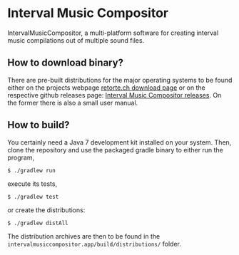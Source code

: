 Interval Music Compositor
=========================

IntervalMusicCompositor, a multi-platform software for creating interval music compilations out of multiple sound files.

How to download binary?
-----------------------

There are pre-built distributions for the major operating systems to be found either on the projects webpage [retorte.ch download page](http://www.retorte.ch/tools/interval_music_compositor/download) or on the respective github releases page: [Interval Music Compositor releases](https://github.com/nwaldispuehl/interval-music-compositor/releases).
On the former there is also a small user manual.


How to build?
-------------

You certainly need a Java 7 development kit installed on your system. Then, clone the repository and use the packaged gradle binary to either run the program,

    $ ./gradlew run
  
execute its tests, 

    $ ./gradlew test
  
or create the distributions:

    $ ./gradlew distAll
  
The distribution archives are then to be found in the `intervalmusiccompositor.app/build/distributions/` folder.
